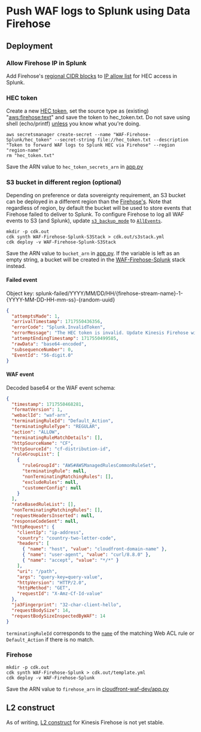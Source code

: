 # Push WAF logs to Splunk using Data Firehose

## Deployment

### Allow Firehose IP in Splunk

Add Firehose's [regional CIDR blocks](https://docs.aws.amazon.com/firehose/latest/dev/controlling-access.html#using-iam-splunk-vpc) to [IP allow list](https://myhost.splunkcloud.com/en-US/manager/system/manage_system_config/ip_allow_list) for HEC access in Splunk.

### HEC token

Create a new [HEC token](https://myhost.splunkcloud.com/en-US/manager/search/http-eventcollector), set the source type as (existing) "[aws:firehose:text](https://docs.splunk.com/Documentation/AddOns/released/AWS/InstallationstepsformanagedSplunkCloud)" and save the token to hec_token.txt. Do not save using shell (echo/printf) [unless](https://www.gnu.org/software/bash/manual/bash.html#index-HISTCONTROL) you know what you're doing.

```
aws secretsmanager create-secret --name "WAF-Firehose-Splunk/hec_token" --secret-string file://hec_token.txt --description "Token to forward WAF logs to Splunk HEC via Firehose" --region "region-name"
rm "hec_token.txt"
```

Save the ARN value to `hec_token_secrets_arn` in [app.py](./app.py)

### S3 bucket in different region (optional)

Depending on preference or data sovereignty requirement, an S3 bucket can be deployed in a different region than the [Firehose's](#firehose). Note that regardless of region, by default the bucket will be used to store events that Firehose failed to deliver to Splunk. To configure Firehose to log all WAF events to S3 (and Splunk), update [`s3_backup_mode`](./main.py) to [`AllEvents`](https://docs.aws.amazon.com/AWSCloudFormation/latest/UserGuide/aws-properties-kinesisfirehose-deliverystream-splunkdestinationconfiguration.html#cfn-kinesisfirehose-deliverystream-splunkdestinationconfiguration-s3backupmode).

```
mkdir -p cdk.out
cdk synth WAF-Firehose-Splunk-S3Stack > cdk.out/s3stack.yml
cdk deploy -v WAF-Firehose-Splunk-S3Stack
```

Save the ARN value to `bucket_arn` in [app.py](./app.py). If the variable is left as an empty string, a bucket will be created in the [WAF-Firehose-Splunk](#firehose) stack instead.

#### Failed event

Object key: splunk-failed/YYYY/MM/DD/HH/{firehose-stream-name}-1-{YYYY-MM-DD-HH-mm-ss}-{random-uuid}

```json
{
  "attemptsMade": 1,
  "arrivalTimestamp": 1717550436356,
  "errorCode": "Splunk.InvalidToken",
  "errorMessage": "The HEC token is invalid. Update Kinesis Firehose with a valid HEC token.",
  "attemptEndingTimestamp": 1717550499585,
  "rawData": "base64-encoded",
  "subsequenceNumber": 0,
  "EventId": "56-digit.0"
}
```

#### WAF event

Decoded base64 or the WAF event schema:

```json
{
  "timestamp": 1717550468281,
  "formatVersion": 1,
  "webaclId": "waf-arn",
  "terminatingRuleId": "Default_Action",
  "terminatingRuleType": "REGULAR",
  "action": "ALLOW",
  "terminatingRuleMatchDetails": [],
  "httpSourceName": "CF",
  "httpSourceId": "cf-distribution-id",
  "ruleGroupList": [
    {
      "ruleGroupId": "AWS#AWSManagedRulesCommonRuleSet",
      "terminatingRule": null,
      "nonTerminatingMatchingRules": [],
      "excludeRules": null,
      "customerConfig": null
    }
  ],
  "rateBasedRuleList": [],
  "nonTerminatingMatchingRules": [],
  "requestHeadersInserted": null,
  "responseCodeSent": null,
  "httpRequest": {
    "clientIp": "ip-address",
    "country": "country-two-letter-code",
    "headers": [
      { "name": "host", "value": "cloudfront-domain-name" },
      { "name": "user-agent", "value": "curl/8.8.0" },
      { "name": "accept", "value": "*/*" }
    ],
    "uri": "/path",
    "args": "query-key=query-value",
    "httpVersion": "HTTP/2.0",
    "httpMethod": "GET",
    "requestId": "X-Amz-Cf-Id-value"
  },
  "ja3Fingerprint": "32-char-client-hello",
  "requestBodySize": 14,
  "requestBodySizeInspectedByWAF": 14
}
```

`terminatingRuleId` corresponds to the [`name`](https://gitlab.com/curben/aws-scripts/-/blob/91956d8d7b4a5766a13e6ccf1bb0c5e73920cccf/waf-cdk/cloudfront-waf/main.py#L42) of the matching Web ACL rule or `Default_Action` if there is no match.

### Firehose

```
mkdir -p cdk.out
cdk synth WAF-Firehose-Splunk > cdk.out/template.yml
cdk deploy -v WAF-Firehose-Splunk
```

Save the ARN value to `firehose_arn` in [cloudfront-waf-dev/app.py](../cloudfront-waf-dev/app.py)

## L2 construct

As of writing, [L2 construct](https://docs.aws.amazon.com/cdk/api/v2/python/aws_cdk.aws_kinesisfirehose_alpha/README.html) for Kinesis Firehose is not yet stable.
